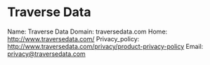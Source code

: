 
# Traverse Data

Name: Traverse Data
Domain: traversedata.com
Home: http://www.traversedata.com/
Privacy_policy: http://www.traversedata.com/privacy/product-privacy-policy
Email: privacy@traversedata.com
